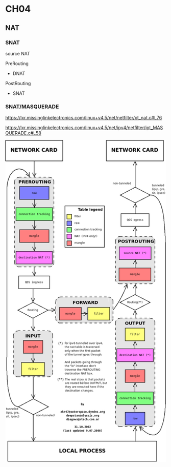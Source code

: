# CH04
## NAT
### SNAT
source NAT

PreRouting
- DNAT

PostRouting
- SNAT

### SNAT/MASQUERADE
https://lxr.missinglinkelectronics.com/linux+v4.5/net/netfilter/xt_nat.c#L76

https://lxr.missinglinkelectronics.com/linux+v4.5/net/ipv4/netfilter/ipt_MASQUERADE.c#L58

<img src="https://github.com/cly1213/Linux_networking/blob/main/image/packet_flow.png"/>